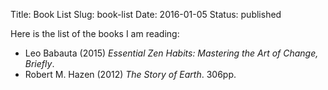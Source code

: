 Title: Book List
Slug: book-list
Date: 2016-01-05
Status: published

Here is the list of the books I am reading:

- Leo Babauta (2015) *Essential Zen Habits: Mastering the Art of Change, Briefly*.
- Robert M. Hazen (2012) *The Story of Earth*. 306pp.